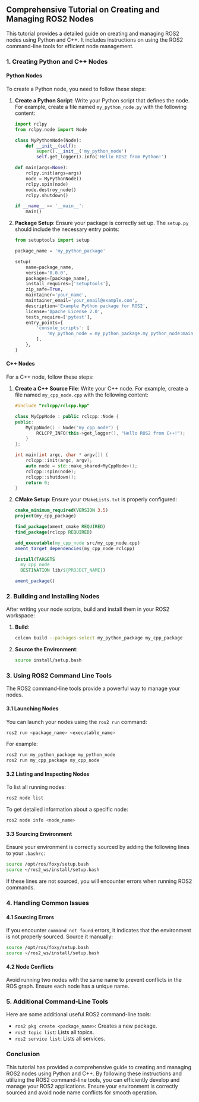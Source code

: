 ## Comprehensive Tutorial on Creating and Managing ROS2 Nodes

This tutorial provides a detailed guide on creating and managing ROS2 nodes using Python and C++. It includes instructions on using the ROS2 command-line tools for efficient node management.

### 1. Creating Python and C++ Nodes

#### Python Nodes

To create a Python node, you need to follow these steps:

1. **Create a Python Script**: Write your Python script that defines the node. For example, create a file named `my_python_node.py` with the following content:

   ```python
   import rclpy
   from rclpy.node import Node

   class MyPythonNode(Node):
       def __init__(self):
           super().__init__('my_python_node')
           self.get_logger().info('Hello ROS2 from Python!')

   def main(args=None):
       rclpy.init(args=args)
       node = MyPythonNode()
       rclpy.spin(node)
       node.destroy_node()
       rclpy.shutdown()

   if __name__ == '__main__':
       main()
   ```
2. **Package Setup**: Ensure your package is correctly set up. The `setup.py` should include the necessary entry points:

   ```python
   from setuptools import setup

   package_name = 'my_python_package'

   setup(
       name=package_name,
       version='0.0.0',
       packages=[package_name],
       install_requires=['setuptools'],
       zip_safe=True,
       maintainer='your_name',
       maintainer_email='your_email@example.com',
       description='Example Python package for ROS2',
       license='Apache License 2.0',
       tests_require=['pytest'],
       entry_points={
           'console_scripts': [
               'my_python_node = my_python_package.my_python_node:main'
           ],
       },
   )
   ```

#### C++ Nodes

For a C++ node, follow these steps:

1. **Create a C++ Source File**: Write your C++ node. For example, create a file named `my_cpp_node.cpp` with the following content:

   ```cpp
   #include "rclcpp/rclcpp.hpp"

   class MyCppNode : public rclcpp::Node {
   public:
       MyCppNode() : Node("my_cpp_node") {
           RCLCPP_INFO(this->get_logger(), "Hello ROS2 from C++!");
       }
   };

   int main(int argc, char * argv[]) {
       rclcpp::init(argc, argv);
       auto node = std::make_shared<MyCppNode>();
       rclcpp::spin(node);
       rclcpp::shutdown();
       return 0;
   }
   ```
2. **CMake Setup**: Ensure your `CMakeLists.txt` is properly configured:

   ```cmake
   cmake_minimum_required(VERSION 3.5)
   project(my_cpp_package)

   find_package(ament_cmake REQUIRED)
   find_package(rclcpp REQUIRED)

   add_executable(my_cpp_node src/my_cpp_node.cpp)
   ament_target_dependencies(my_cpp_node rclcpp)

   install(TARGETS
     my_cpp_node
     DESTINATION lib/${PROJECT_NAME})

   ament_package()
   ```

### 2. Building and Installing Nodes

After writing your node scripts, build and install them in your ROS2 workspace:

1. **Build**:

   ```sh
   colcon build --packages-select my_python_package my_cpp_package
   ```
2. **Source the Environment**:

   ```sh
   source install/setup.bash
   ```

### 3. Using ROS2 Command Line Tools

The ROS2 command-line tools provide a powerful way to manage your nodes.

#### 3.1 Launching Nodes

You can launch your nodes using the `ros2 run` command:

```sh
ros2 run <package_name> <executable_name>
```

For example:

```sh
ros2 run my_python_package my_python_node
ros2 run my_cpp_package my_cpp_node
```

#### 3.2 Listing and Inspecting Nodes

To list all running nodes:

```sh
ros2 node list
```

To get detailed information about a specific node:

```sh
ros2 node info <node_name>
```

#### 3.3 Sourcing Environment

Ensure your environment is correctly sourced by adding the following lines to your `.bashrc`:

```sh
source /opt/ros/foxy/setup.bash
source ~/ros2_ws/install/setup.bash
```

If these lines are not sourced, you will encounter errors when running ROS2 commands.

### 4. Handling Common Issues

#### 4.1 Sourcing Errors

If you encounter `command not found` errors, it indicates that the environment is not properly sourced. Source it manually:

```sh
source /opt/ros/foxy/setup.bash
source ~/ros2_ws/install/setup.bash
```

#### 4.2 Node Conflicts

Avoid running two nodes with the same name to prevent conflicts in the ROS graph. Ensure each node has a unique name.

### 5. Additional Command-Line Tools

Here are some additional useful ROS2 command-line tools:

- `ros2 pkg create <package_name>`: Creates a new package.
- `ros2 topic list`: Lists all topics.
- `ros2 service list`: Lists all services.

### Conclusion

This tutorial has provided a comprehensive guide to creating and managing ROS2 nodes using Python and C++. By following these instructions and utilizing the ROS2 command-line tools, you can efficiently develop and manage your ROS2 applications. Ensure your environment is correctly sourced and avoid node name conflicts for smooth operation.
